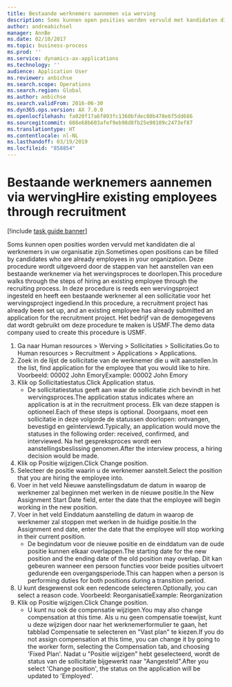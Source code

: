 ```yaml
---
title: Bestaande werknemers aannemen via werving
description: Soms kunnen open posities worden vervuld met kandidaten die al werknemers in uw organisatie zijn.
author: andreabichsel
manager: AnnBe
ms.date: 02/10/2017
ms.topic: business-process
ms.prod: ''
ms.service: dynamics-ax-applications
ms.technology: ''
audience: Application User
ms.reviewer: anbichse
ms.search.scope: Operations
ms.search.region: Global
ms.author: anbichse
ms.search.validFrom: 2016-06-30
ms.dyn365.ops.version: AX 7.0.0
ms.openlocfilehash: fa020f17a6f893fc1360bfdec80b478e6f5dd686
ms.sourcegitcommit: 608e68b603afef9eb98d8fb25e90109c2473ef87
ms.translationtype: HT
ms.contentlocale: nl-NL
ms.lasthandoff: 03/19/2019
ms.locfileid: "858854"
---
```

# <a name="hire-existing-employees-through-recruitment"></a><span data-ttu-id="a183d-103">Bestaande werknemers aannemen via werving</span><span class="sxs-lookup"><span data-stu-id="a183d-103">Hire existing employees through recruitment</span></span>

[!include [task guide banner](../../includes/task-guide-banner.md)]

<span data-ttu-id="a183d-104">Soms kunnen open posities worden vervuld met kandidaten die al werknemers in uw organisatie zijn.</span><span class="sxs-lookup"><span data-stu-id="a183d-104">Sometimes open positions can be filled by candidates who are already employees in your organization.</span></span> <span data-ttu-id="a183d-105">Deze procedure wordt uitgevoerd door de stappen van het aanstellen van een bestaande werknemer via het wervingsproces te doorlopen.</span><span class="sxs-lookup"><span data-stu-id="a183d-105">This procedure walks through the steps of hiring an existing employee through the recruiting process.</span></span> <span data-ttu-id="a183d-106">In deze procedure is reeds een wervingsproject ingesteld en heeft een bestaande werknemer al een sollicitatie voor het wervingsproject ingediend.</span><span class="sxs-lookup"><span data-stu-id="a183d-106">In this procedure, a recruitment project has already been set up, and an existing employee has already submitted an application for the recruitment project.</span></span> <span data-ttu-id="a183d-107">Het bedrijf van de demogegevens dat wordt gebruikt om deze procedure te maken is USMF.</span><span class="sxs-lookup"><span data-stu-id="a183d-107">The demo data company used to create this procedure is USMF.</span></span>

1. <span data-ttu-id="a183d-108">Ga naar Human resources > Werving > Sollicitaties > Sollicitaties.</span><span class="sxs-lookup"><span data-stu-id="a183d-108">Go to Human resources > Recruitment > Applications > Applications.</span></span>
2. <span data-ttu-id="a183d-109">Zoek in de lijst de sollicitatie van de werknemer die u wilt aanstellen.</span><span class="sxs-lookup"><span data-stu-id="a183d-109">In the list, find application for the employee that you would like to hire.</span></span> <span data-ttu-id="a183d-110">Voorbeeld: 00002 John Emory</span><span class="sxs-lookup"><span data-stu-id="a183d-110">Example:  00002  John Emory</span></span>
3. <span data-ttu-id="a183d-111">Klik op Sollicitatiestatus.</span><span class="sxs-lookup"><span data-stu-id="a183d-111">Click Application status.</span></span>
    * <span data-ttu-id="a183d-112">De sollicitatiestatus geeft aan waar de sollicitatie zich bevindt in het wervingsproces.</span><span class="sxs-lookup"><span data-stu-id="a183d-112">The application status indicates where an application is at in the recruitment process.</span></span>  <span data-ttu-id="a183d-113">Elk van deze stappen is optioneel.</span><span class="sxs-lookup"><span data-stu-id="a183d-113">Each of these steps is optional.</span></span> <span data-ttu-id="a183d-114">Doorgaans, moet een sollicitatie in deze volgorde de statussen doorlopen: ontvangen, bevestigd en geïnterviewd.</span><span class="sxs-lookup"><span data-stu-id="a183d-114">Typically, an application would move the statuses in the following order:  received, confirmed, and interviewed.</span></span> <span data-ttu-id="a183d-115">Na het gespreksproces wordt een aanstellingsbeslissing genomen.</span><span class="sxs-lookup"><span data-stu-id="a183d-115">After the interview process, a hiring decision would be made.</span></span>  
4. <span data-ttu-id="a183d-116">Klik op Positie wijzigen.</span><span class="sxs-lookup"><span data-stu-id="a183d-116">Click Change position.</span></span>
5. <span data-ttu-id="a183d-117">Selecteer de positie waarin u de werknemer aanstelt.</span><span class="sxs-lookup"><span data-stu-id="a183d-117">Select the position that you are hiring the employee into.</span></span>
6. <span data-ttu-id="a183d-118">Voer in het veld Nieuwe aanstellingsdatum de datum in waarop de werknemer zal beginnen met werken in de nieuwe positie.</span><span class="sxs-lookup"><span data-stu-id="a183d-118">In the New Assignment Start Date field, enter the date that the employee will begin working in the new position.</span></span>  
7. <span data-ttu-id="a183d-119">Voer in het veld Einddatum aanstelling de datum in waarop de werknemer zal stoppen met werken in de huidige positie.</span><span class="sxs-lookup"><span data-stu-id="a183d-119">In the Assignment end date, enter the date that the employee will stop working in their current position.</span></span>
    * <span data-ttu-id="a183d-120">De begindatum voor de nieuwe positie en de einddatum van de oude positie kunnen elkaar overlappen.</span><span class="sxs-lookup"><span data-stu-id="a183d-120">The starting date for the new position and the ending date of the old position may overlap.</span></span> <span data-ttu-id="a183d-121">Dit kan gebeuren wanneer een persoon functies voor beide posities uitvoert gedurende een overgangsperiode.</span><span class="sxs-lookup"><span data-stu-id="a183d-121">This can happen when a person is performing duties for both positions during a transition period.</span></span>  
8. <span data-ttu-id="a183d-122">U kunt desgewenst ook een redencode selecteren.</span><span class="sxs-lookup"><span data-stu-id="a183d-122">Optionally, you can select a reason code.</span></span> <span data-ttu-id="a183d-123">Voorbeeld: Reorganisatie</span><span class="sxs-lookup"><span data-stu-id="a183d-123">Example: Reorganization</span></span>
9. <span data-ttu-id="a183d-124">Klik op Positie wijzigen.</span><span class="sxs-lookup"><span data-stu-id="a183d-124">Click Change position.</span></span>
    * <span data-ttu-id="a183d-125">U kunt nu ook de compensatie wijzigen.</span><span class="sxs-lookup"><span data-stu-id="a183d-125">You may also change compensation at this time.</span></span> <span data-ttu-id="a183d-126">Als u nu geen compensatie toewijst, kunt u deze wijzigen door naar het werknemerformulier te gaan, het tabblad Compensatie te selecteren en "Vast plan" te kiezen.</span><span class="sxs-lookup"><span data-stu-id="a183d-126">If you do not assign compensation at this time, you can change it by going to the worker form, selecting the Compensation tab, and choosing 'Fixed Plan'.</span></span> <span data-ttu-id="a183d-127">Nadat u "Positie wijzigen" hebt geselecteerd, wordt de status van de sollicitatie bijgewerkt naar "Aangesteld".</span><span class="sxs-lookup"><span data-stu-id="a183d-127">After you select 'Change position', the status on the application will be updated to 'Employed'.</span></span>  

